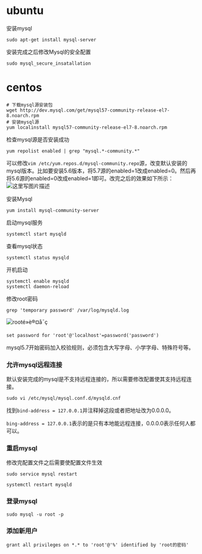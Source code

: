 # ubuntu

安装mysql 

```shell
sudo apt-get install mysql-server
```

安装完成之后修改Mysql的安全配置

```shell
sudo mysql_secure_insatallation	
```



# centos

```shell
# 下载mysql源安装包
wget http://dev.mysql.com/get/mysql57-community-release-el7-8.noarch.rpm
# 安装mysql源
yum localinstall mysql57-community-release-el7-8.noarch.rpm
```

检查mysql源是否安装成功

```shell
yum repolist enabled | grep "mysql.*-community.*"
```

可以修改`vim /etc/yum.repos.d/mysql-community.repo`源，改变默认安装的mysql版本。比如要安装5.6版本，将5.7源的enabled=1改成enabled=0。然后再将5.6源的enabled=0改成enabled=1即可。改完之后的效果如下所示： 
![这里写图片描述](https://www.linuxidc.com/upload/2016_09/160918124758197.jpg)

安装Mysql

```shell
yum install mysql-community-server
```

启动mysql服务

```shell
systemctl start mysqld
```

查看mysql状态

```shell
systemctl status mysqld
```

开机启动

```shell
systemctl enable mysqld
systemctl daemon-reload
```

修改root密码

```shell
grep 'temporary password' /var/log/mysqld.log
```

![rooté»è®¤å¯ç ](https://www.linuxidc.com/upload/2016_09/160918124758193.png)

```mysql
set password for 'root'@'localhost'=password('password')
```

mysql5.7开始密码加入校验规则，必须包含大写字母、小学字母、特殊符号等。



### 允许mysql远程连接

默认安装完成的mysql是不支持远程连接的，所以需要修改配置使其支持远程连接。

```shell
sudo vi /etc/mysql/mysql.conf.d/mysqld.cnf
```

找到`bind-address = 127.0.0.1`并注释掉这段或者把地址改为0.0.0.0。

`bing-address = 127.0.0.1`表示的是只有本地能远程连接，0.0.0.0表示任何人都可以。



### 重启mysql

修改完配置文件之后需要使配置文件生效

```shell
sudo service mysql restart

systemctl restart mysqld
```



### 登录mysql 

```shell
sudo mysql -u root -p
```

### 添加新用户

```mysql
grant all privileges on *.* to 'root'@'%' identified by 'root的密码'
```


